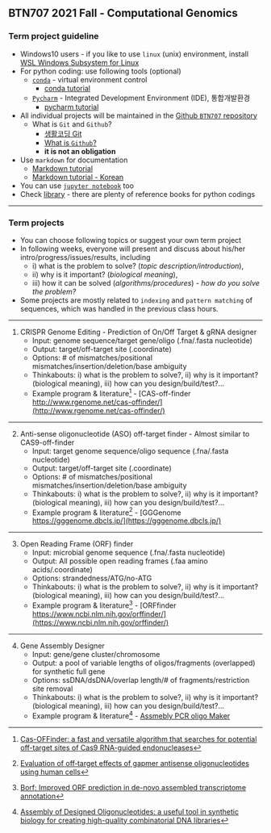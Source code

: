 ## BTN707 2021 Fall - Computational Genomics

### Term project guideline

* Windows10 users - if you like to use `linux` (unix) environment, install [WSL Windows Subsystem for Linux](https://docs.microsoft.com/ko-kr/windows/wsl/install)
* For python coding: use following tools (optional) 
  * [`conda`](https://www.anaconda.com/products/individual) - virtual environment control
    * [conda tutorial](https://conda.io/projects/conda/en/latest/user-guide/getting-started.html) 
  * [`Pycharm`](https://www.jetbrains.com/ko-kr/pycharm/download/) - Integrated Development Environment (IDE), 통합개발환경
    * [pycharm tutorial](https://www.jetbrains.com/help/pycharm/quick-start-guide.html) 
* All individual projects will be maintained in the [Github `BTN707` repository](https://github.com/choilab/2021-compgen-class/)
  * What is `Git` and `Github`?
    * [생활코딩 Git](https://opentutorials.org/module/3733/22434)
    * [What is `Github`?](https://www.youtube.com/watch?v=w3jLJU7DT5E)
    * __it is not an obligation__
* Use `markdown` for documentation
  * [Markdown tutorial](https://guides.github.com/features/mastering-markdown/)
  * [Markdown tutorial - Korean](https://github.com/biospin/BigBio/blob/master/reference/%EB%A7%88%ED%81%AC%EB%8B%A4%EC%9A%B4.md)
* You can use [`jupyter notebook`](https://jupyter.org/) too
* Check [library](https://library.korea.ac.kr/) - there are plenty of reference books for python codings

---
### Term projects 
- You can choose following topics or suggest your own term project
- In following weeks, everyone will present and discuss about his/her intro/progress/issues/results, including 
  - i) what is the problem to solve? (_topic description/introduction_), 
  - ii) why is it important? (_biological meaning_), 
  - iii) how it can be solved (_algorithms/procedures_) - _how do you solve the problem?_ 
- Some projects are mostly related to `indexing` and `pattern matching` of sequences, which was handled in the previous class hours.

---
1. CRISPR Genome Editing - Prediction of On/Off Target & gRNA designer
   - Input: genome sequence/target gene/oligo (.fna/.fasta nucleotide)
   - Output: target/off-target site (.coordinate)
   - Options: # of mismatches/positional mismatches/insertion/deletion/base ambiguity
   - Thinkabouts: i) what is the problem to solve?, ii) why is it important? (biological meaning), iii) how can you design/build/test?... 
   - Example program & literature[^offfinder] - [CAS-off-finder http://www.rgenome.net/cas-offinder/](http://www.rgenome.net/cas-offinder/)
   [^offfinder]:[Cas-OFFinder: a fast and versatile algorithm that searches for potential off-target sites of Cas9 RNA-guided endonucleases](https://academic.oup.com/bioinformatics/article/30/10/1473/267560)

---
2. Anti-sense oligonucleotide (ASO) off-target finder - Almost similar to CAS9-off-finder
   - Input: target genome sequence/oligo sequence (.fna/.fasta nucleotide)
   - Output: target/off-target site (.coordinate)
   - Options: # of mismatches/positional mismatches/insertion/deletion/base ambiguity
   - Thinkabouts: i) what is the problem to solve?, ii) why is it important? (biological meaning), iii) how can you design/build/test?... 
   - Example program & literature[^gggenome] - [GGGenome https://gggenome.dbcls.jp/](https://gggenome.dbcls.jp/)
   [^gggenome]:[Evaluation of off‐target effects of gapmer antisense oligonucleotides using human cells](https://onlinelibrary.wiley.com/doi/full/10.1111/gtc.12730)

---
3. Open Reading Frame (ORF) finder
   - Input: microbial genome sequence (.fna/.fasta nucleotide)
   - Output: All possible open reading frames (.faa amino acids/.coordinate)
   - Options: strandedness/ATG/no-ATG
   - Thinkabouts: i) what is the problem to solve?, ii) why is it important? (biological meaning), iii) how can you design/build/test?... 
   - Example program & literature[^orffinder] - [ORFfinder https://www.ncbi.nlm.nih.gov/orffinder/](https://www.ncbi.nlm.nih.gov/orffinder/)
   [^orffinder]:[Borf: Improved ORF prediction in de-novo assembled transcriptome annotation](https://www.biorxiv.org/content/10.1101/2021.04.12.439551v1.full)

---
4. Gene Assembly Designer
   - Input: gene/gene cluster/chromosome
   - Output: a pool of variable lengths of oligos/fragments (overlapped) for synthetic full gene
   - Options: ssDNA/dsDNA/overlap length/# of fragments/restriction site removal
   - Thinkabouts: i) what is the problem to solve?, ii) why is it important? (biological meaning), iii) how can you design/build/test?... 
   - Example program & literature[^geneassembler] - [Assmebly PCR oligo Maker](https://academic.oup.com/nar/article/33/suppl_2/W521/2505480)
   [^geneassembler]:[Assembly of Designed Oligonucleotides: a useful tool in synthetic biology for creating high-quality combinatorial DNA libraries](https://pubmed.ncbi.nlm.nih.gov/25055779/)


